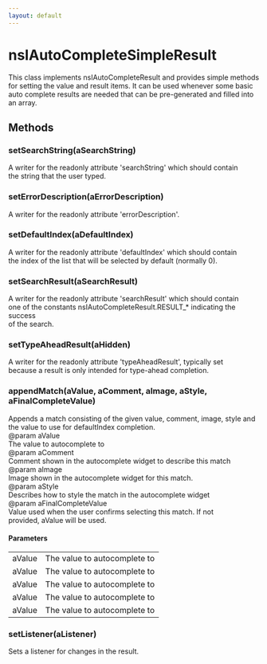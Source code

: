 ```yaml
---
layout: default
---
```


# nsIAutoCompleteSimpleResult #
  
This class implements nsIAutoCompleteResult and provides simple methods  
for setting the value and result items. It can be used whenever some basic  
auto complete results are needed that can be pre-generated and filled into  
an array.  
  

## Methods ##

### setSearchString(aSearchString) ###
  
A writer for the readonly attribute 'searchString' which should contain  
the string that the user typed.  
  

### setErrorDescription(aErrorDescription) ###
  
A writer for the readonly attribute 'errorDescription'.  
  

### setDefaultIndex(aDefaultIndex) ###
  
A writer for the readonly attribute 'defaultIndex' which should contain  
the index of the list that will be selected by default (normally 0).  
  

### setSearchResult(aSearchResult) ###
  
A writer for the readonly attribute 'searchResult' which should contain  
one of the constants nsIAutoCompleteResult.RESULT_* indicating the success  
of the search.  
  

### setTypeAheadResult(aHidden) ###
  
A writer for the readonly attribute 'typeAheadResult', typically set  
because a result is only intended for type-ahead completion.  
  

### appendMatch(aValue, aComment, aImage, aStyle, aFinalCompleteValue) ###
  
Appends a match consisting of the given value, comment, image, style and  
the value to use for defaultIndex completion.  
@param aValue  
       The value to autocomplete to  
@param aComment  
       Comment shown in the autocomplete widget to describe this match  
@param aImage  
       Image shown in the autocomplete widget for this match.  
@param aStyle  
       Describes how to style the match in the autocomplete widget  
@param aFinalCompleteValue  
       Value used when the user confirms selecting this match. If not  
       provided, aValue will be used.  
  

#### Parameters ####

<table>

<tr>
<td>aValue</td>
<td>       The value to autocomplete to  
</td>
</tr>

<tr>
<td>aValue</td>
<td>       The value to autocomplete to  
</td>
</tr>

<tr>
<td>aValue</td>
<td>       The value to autocomplete to  
</td>
</tr>

<tr>
<td>aValue</td>
<td>       The value to autocomplete to  
</td>
</tr>

<tr>
<td>aValue</td>
<td>       The value to autocomplete to  
</td>
</tr>

</table>

### setListener(aListener) ###
  
Sets a listener for changes in the result.  
  
